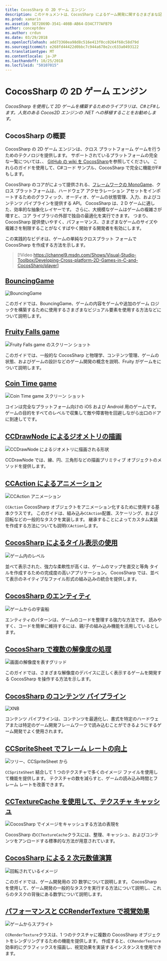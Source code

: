 ```yaml
---
title: CocosSharp の 2D ゲーム エンジン
description: このドキュメントは、CocosSharp によるゲーム開発に関するさまざまな記事にリンクしています。 リンクされたコンテンツでは、サンプル アプリ、描画、アニメーション、および詳細について説明します。
ms.prod: xamarin
ms.assetid: 5E72869D-3541-408B-AB64-D34C777AFB79
author: conceptdev
ms.author: crdun
ms.date: 03/29/2018
ms.openlocfilehash: add73360ea98d8c516e413f0cc0264f68c58d79d
ms.sourcegitcommit: e268fd44422d0bbc7c944a678e2cc633a0493122
ms.translationtype: MT
ms.contentlocale: ja-JP
ms.lasthandoff: 10/25/2018
ms.locfileid: "50107015"
---
```

# <a name="cocossharp-2d-game-engine"></a>CocosSharp の 2D ゲーム エンジン

_CocosSharp を使用して 2D ゲームを構築するためのライブラリは、C#とF#します。人気のある Cocos2D エンジンの .NET への移植することをお勧めします。_

## <a name="introduction-to-cocossharp"></a>CocosSharp の概要

CocosSharp の 2D ゲーム エンジンは、クロス プラットフォーム ゲームを行うためのテクノロジを提供します。 サポートされているプラットフォームの完全な一覧については、、 [GitHub の wiki を CocosSharp](https://github.com/mono/CocosSharp/wiki)を参照してください。
これらのガイドを使用して、C#コード サンプル、CocosSharp で完全に機能がF#もします。

CocosSharp のコアがによって提供される、[フレームワークの MonoGame](http://www.monogame.net/)、クロス プラットフォームは、ハードウェア アクセラレーション アセットをインポートするためのグラフィック、オーディオ、ゲームの状態管理、入力、およびコンテンツ パイプラインを提供する API。
CocosSharp は、2 D ゲームに適した、効率的な抽象化レイヤーです。
さらに、大規模なゲームはゲームの複雑さが増すと、コア ライブラリの外部で独自の最適化を実行できます。 つまり、CocosSharp 提供使いやすく、パフォーマンス、さまざまなゲームのサイズや複雑さを制限することがなくすばやく開始する開発者を有効にします。

この実践的なビデオは、ゲームの単純なクロスプラット フォームで CocosSharp を作成する方法を示します。

> [!Video https://channel9.msdn.com/Shows/Visual-Studio-Toolbox/Developing-Cross-platform-2D-Games-in-C-and-CocosSharp/player]

## <a name="bouncinggamegraphics-gamescocossharpbouncing-gamemd"></a>[BouncingGame](~/graphics-games/cocossharp/bouncing-game.md)

![BouncingGame](images/bouncing-game.png "BouncingGame")

このガイドでは、BouncingGame、ゲームの内容をゲームや追加のゲーム ロジックを構築するために使用するさまざまなビジュアル要素を使用する方法などについて説明します。

## <a name="fruity-falls-gamegraphics-gamescocossharpfruity-fallsmd"></a>[Fruity Falls game](~/graphics-games/cocossharp/fruity-falls.md)

![Fruity Falls game のスクリーン ショット](images/fruity-falls.png "Fruity Falls game のスクリーン ショット")

このガイドでは、一般的な CocosSharp と物理学、コンテンツ管理、ゲームの状態、およびゲームの設計などのゲーム開発の概念を説明、Fruity がゲームをについて説明します。  

## <a name="coin-time-gamegraphics-gamescocossharpcointimemd"></a>[Coin Time game](~/graphics-games/cocossharp/cointime.md)

![Coin Time game スクリーン ショット](images/cointime.png "コインにゲームのスクリーン ショット")

コインは完全なプラットフォーム向けの iOS および Android 用のゲームです。 ゲームの目的をすべてのレベルで収集して敵や障害物を回避しながら出口のドアに到達してです。

## <a name="drawing-geometry-with-ccdrawnodegraphics-gamescocossharpccdrawnodemd"></a>[CCDrawNode によるジオメトリの描画](~/graphics-games/cocossharp/ccdrawnode.md)

![CCDrawNode によるジオメトリに描画される形状](images/ccdrawnode.png "CCDrawNode によるジオメトリに描画される図形")

CCDrawNode では、線、円、三角形などの描画プリミティブ オブジェクトのメソッドを提供します。

## <a name="animating-with-ccactiongraphics-gamescocossharpccactionmd"></a>[CCAction によるアニメーション](~/graphics-games/cocossharp/ccaction.md)

![CCAction アニメーション](images/ccaction.png "A CCAction アニメーション")

`CCAction` CocosSharp オブジェクトをアニメーション化するために使用する基本クラスです。 このガイドは、組み込み`CCAction`配置、スケーリング、および回転などの一般的なタスクを実装します。 継承することによってカスタム実装を作成する方法についても説明`CCAction`します。

## <a name="using-tiled-with-cocossharpgraphics-gamescocossharptiledmd"></a>[CocosSharp によるタイル表示の使用](~/graphics-games/cocossharp/tiled.md)

![ゲーム内のレベル](images/tiled.png "ゲーム内のレベル")

並べて表示された、強力な柔軟性が高くは、ゲームのマップを直交と等角 タイルを作成するための完成度の高いアプリケーション。 CocosSharp では、並べて表示のネイティブなファイル形式の組み込みの統合を提供します。

## <a name="entities-in-cocossharpgraphics-gamescocossharpentitiesmd"></a>[CocosSharp のエンティティ](~/graphics-games/cocossharp/entities.md)

![ゲームからの宇宙船](images/entities.png "ゲームからの宇宙船")

エンティティのパターンは、ゲームのコードを整理する強力な方法です。 読みやすく、コードを簡単に維持するには、親/子の組み込み機能を活用しているとします。

## <a name="handling-multiple-resolutions-in-cocossharpgraphics-gamescocossharpresolutionsmd"></a>[CocosSharp で複数の解像度の処理](~/graphics-games/cocossharp/resolutions.md)

![画面の解像度を表すグリッド](images/resolutions.png "画面の解像度を表すグリッド")

このガイドでは、さまざまな解像度のデバイスに正しく表示するゲームを開発する CocosSharp を操作する方法を示します。

## <a name="cocossharp-content-pipelinegraphics-gamescocossharpcontent-pipelineindexmd"></a>[CocosSharp のコンテンツ パイプライン](~/graphics-games/cocossharp/content-pipeline/index.md)

![XNB](images/content-pipeline.png "XNB")

コンテンツ パイプラインは、コンテンツを最適化し、書式を特定のハードウェアまたは特定のゲーム開発フレームワークで読み込むことができるようにするゲーム開発でよく使用されます。

## <a name="improving-frame-rate-with-ccspritesheetgraphics-gamescocossharpccspritesheetmd"></a>[CCSpriteSheet でフレーム レートの向上](~/graphics-games/cocossharp/ccspritesheet.md)

![ツリー、CCSpriteSheet から](images/ccspritesheet.png "CCSpriteSheet からツリー")

`CCSpriteSheet` 結合して 1 つのテクスチャで多くのイメージ ファイルを使用して機能を提供します。 テクスチャの数を減らすと、ゲームの読み込み時間とフレーム レートを改善できます。

## <a name="texture-caching-using-cctexturecachegraphics-gamescocossharptexture-cachemd"></a>[CCTextureCache を使用して、テクスチャ キャッシュ](~/graphics-games/cocossharp/texture-cache.md)

![CocosSharp でイメージをキャッシュする方法の表現を](images/texture-cache.png "CocosSharp でイメージをキャッシュする方法の表現")

CocosSharp の`CCTextureCache`クラスには、整理、キャッシュ、およびコンテンツをアンロードする標準的な方法が用意されています。 

## <a name="2d-math-with-cocossharpgraphics-gamescocossharpmathmd"></a>[CocosSharp による 2 次元数値演算](~/graphics-games/cocossharp/math.md)

![回転されているイメージ](images/math.png "回転されているイメージ")

このガイドでは、ゲーム開発用の 2D 数学について説明します。 CocosSharp を使用して、ゲーム開発の一般的なタスクを実行する方法について説明し、これらのタスクの背後にある数学について説明します。

## <a name="performance-and-visual-effects-with-ccrendertexturegraphics-gamescocossharpccrendertexturemd"></a>[パフォーマンスと CCRenderTexture で視覚効果](~/graphics-games/cocossharp/ccrendertexture.md)

![ゲームからスプライト](images/ccrendertexture.png "ゲームからのスプライト")

`CCRenderTexture`クラスは、1 つのテクスチャに複数の CocosSharp オブジェクトをレンダリングするための機能を提供します。 作成すると、`CCRenderTexture`効率的にグラフィックスを描画し、視覚効果を実装するインスタンスを使用できます。
